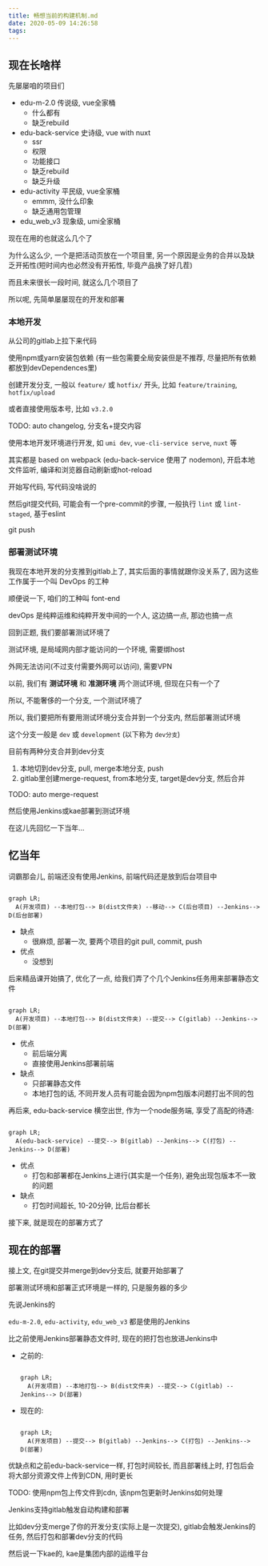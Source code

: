 ```yaml
---
title: 畅想当前的构建机制.md
date: 2020-05-09 14:26:58
tags:
---
```


<script src='https://unpkg.com/mermaid/dist/mermaid.min.js'></script>
<script>
  if (window.mermaid) {
    mermaid.initialize();
  }
</script>

## 现在长啥样

先屡屡咱的项目们

- edu-m-2.0 传说级, vue全家桶
  - 什么都有
  - 缺乏rebuild
- edu-back-service 史诗级, vue with nuxt
  - ssr
  - 权限
  - 功能接口
  - 缺乏rebuild
  - 缺乏升级
- edu-activity 平民级, vue全家桶
  - emmm, 没什么印象
  - 缺乏通用包管理
- edu_web_v3 现象级, umi全家桶

现在在用的也就这么几个了

为什么这么少, 一个是把活动页放在一个项目里, 另一个原因是业务的合并以及缺乏开拓性(短时间内也必然没有开拓性, 毕竟产品换了好几茬)

而且未来很长一段时间, 就这么几个项目了

所以呢, 先简单屡屡现在的开发和部署

### 本地开发

从公司的gitlab上拉下来代码

使用npm或yarn安装包依赖 (有一些包需要全局安装但是不推荐, 尽量把所有依赖都放到devDependences里)

创建开发分支, 一般以 `feature/` 或 `hotfix/` 开头, 比如 `feature/training`, `hotfix/upload`

或者直接使用版本号, 比如 `v3.2.0`

TODO: auto changelog, 分支名+提交内容

使用本地开发环境进行开发, 如 `umi dev`, `vue-cli-service serve`, `nuxt` 等

其实都是 based on webpack (edu-back-service 使用了 nodemon), 开启本地文件监听, 编译和浏览器自动刷新或hot-reload

开始写代码, 写代码没啥说的

然后git提交代码, 可能会有一个pre-commit的步骤, 一般执行 `lint` 或 `lint-staged`, 基于eslint

git push

### 部署测试环境

我现在本地开发的分支推到gitlab上了, 其实后面的事情就跟你没关系了, 因为这些工作属于一个叫 DevOps 的工种

顺便说一下, 咱们的工种叫 font-end

devOps 是纯粹运维和纯粹开发中间的一个人, 这边搞一点, 那边也搞一点

回到正题, 我们要部署测试环境了

测试环境, 是局域网内部才能访问的一个环境, 需要绑host

外网无法访问(不过支付需要外网可以访问), 需要VPN

以前, 我们有 __测试环境__ 和 __准测环境__ 两个测试环境, 但现在只有一个了

所以, 不能奢侈的一个分支, 一个测试环境了

所以, 我们要把所有要用测试环境分支合并到一个分支内, 然后部署测试环境

这个分支一般是 `dev` 或 `development` (以下称为 `dev分支`)

目前有两种分支合并到dev分支

1. 本地切到dev分支, pull, merge本地分支, push
2. gitlab里创建merge-request, from本地分支, target是dev分支, 然后合并

TODO: auto merge-request

然后使用Jenkins或kae部署到测试环境

在这儿先回忆一下当年...

## 忆当年

词霸那会儿, 前端还没有使用Jenkins, 前端代码还是放到后台项目中

```mermaid

graph LR;
  A(开发项目) --本地打包--> B(dist文件夹) --移动--> C(后台项目) --Jenkins--> D(后台部署)

```

- 缺点
  - 很麻烦, 部署一次, 要两个项目的git pull, commit, push
- 优点
  - 没想到

后来精品课开始搞了, 优化了一点, 给我们弄了个几个Jenkins任务用来部署静态文件

```mermaid

graph LR;
  A(开发项目) --本地打包--> B(dist文件夹) --提交--> C(gitlab) --Jenkins--> D(部署)

```

- 优点
  - 前后端分离
  - 直接使用Jenkins部署前端
- 缺点
  - 只部署静态文件
  - 本地打包的话, 不同开发人员有可能会因为npm包版本问题打出不同的包

再后来, edu-back-service 横空出世, 作为一个node服务端, 享受了高配的待遇:

```mermaid

graph LR;
  A(edu-back-service) --提交--> B(gitlab) --Jenkins--> C(打包) --Jenkins--> D(部署)

```

- 优点
  - 打包和部署都在Jenkins上进行(其实是一个任务), 避免出现包版本不一致的问题
- 缺点
  - 打包时间超长, 10-20分钟, 比后台都长

接下来, 就是现在的部署方式了

## 现在的部署

接上文, 在git提交并merge到dev分支后, 就要开始部署了

部署测试环境和部署正式环境是一样的, 只是服务器的多少

先说Jenkins的

`edu-m-2.0`, `edu-activity`, `edu_web_v3` 都是使用的Jenkins

比之前使用Jenkins部署静态文件时, 现在的把打包也放进Jenkins中

- 之前的:

  ```mermaid

  graph LR;
    A(开发项目) --本地打包--> B(dist文件夹) --提交--> C(gitlab) --Jenkins--> D(部署)

  ```

- 现在的:

  ```mermaid

  graph LR;
    A(开发项目) --提交--> B(gitlab) --Jenkins--> C(打包) --Jenkins--> D(部署)

  ```

优缺点和之前edu-back-service一样, 打包时间较长, 而且部署线上时, 打包后会将大部分资源文件上传到CDN, 用时更长

TODO: 使用npm包上传文件到cdn, 该npm包更新时Jenkins如何处理

Jenkins支持gitlab触发自动构建和部署

比如dev分支merge了你的开发分支(实际上是一次提交), gitlab会触发Jenkins的任务, 然后打包和部署dev分支的代码

然后说一下kae的, kae是集团内部的运维平台
